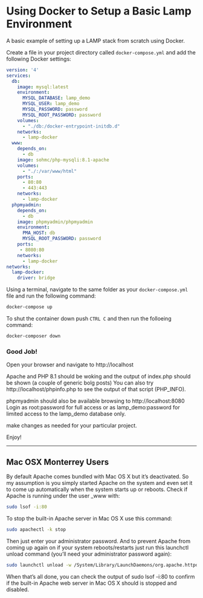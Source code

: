 # Using Docker to Setup a Basic Lamp Environment

A basic example of setting up a LAMP stack from scratch using Docker. 

Create a file in your project directory called `docker-compose.yml` and add the following Docker settings:

```yml
version: '4'
services:
  db:
    image: mysql:latest
    environment:
      MYSQL_DATABASE: lamp_demo
      MYSQL_USER: lamp_demo
      MYSQL_PASSWORD: password
      MYSQL_ROOT_PASSWORD: password
    volumes:
      - "./db:/docker-entrypoint-initdb.d"
    networks:
      - lamp-docker
  www:
    depends_on:
      - db
    image: sohmc/php-mysqli:8.1-apache
    volumes:
      - "./:/var/www/html"
    ports:
      - 80:80
      - 443:443
    networks:
      - lamp-docker
  phpmyadmin:
    depends_on:
      - db
    image: phpmyadmin/phpmyadmin
    environment:
      PMA_HOST: db
      MYSQL_ROOT_PASSWORD: password
    ports:
     - 8080:80
    networks:
      - lamp-docker
networks:
  lamp-docker:
    driver: bridge
```

Using a terminal, navigate to the same folder as your `docker-compose.yml` file and run the following command:

```sh
docker-compose up
```

To shut the container down push `CTRL C` and then run the folloeing command:

```sh
docker-composer down
```

### Good Job!

Open your browser and navigate to http://localhost 

Apache and PHP 8.1 should be woking and the output of index.php should be shown (a couple of generic bolg posts)
You can also try http://localhost/phpinfo.php to see the output of that script (PHP_INFO).

phpmyadmin should also be available browsing to http://localhost:8080
Login as root:password for full access or as lamp_demo:password for limited access to the lamp_demo database only.

make changes as needed for your particular project.

Enjoy!

***

## Mac OSX Monterrey Users

By default Apache comes bundled with Mac OS X but it’s deactivated. So my assumption is you simply started Apache on the system and even set it to come up automatically when the system starts up or reboots. Check if Apache is running under the user \_www with:

```sh
sudo lsof -i:80 
```

To stop the built-in Apache server in Mac OS X use this command:

```sh
sudo apachectl -k stop
```

Then just enter your administrator password. And to prevent Apache from coming up again on if your system reboots/restarts just run this launchctl unload command (you’ll need your administrator password again):

```sh
sudo launchctl unload -w /System/Library/LaunchDaemons/org.apache.httpd.plist
```

When that’s all done, you can check the output of sudo lsof -i:80 to confirm if the built-in Apache web server in Mac OS X should is stopped and disabled.
